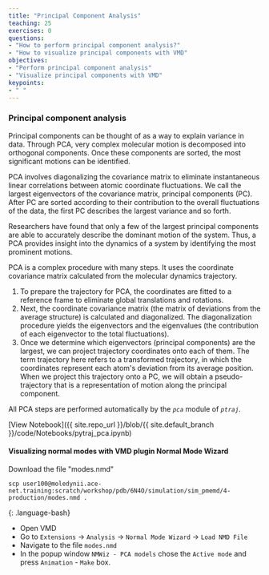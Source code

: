 ```yaml
---
title: "Principal Component Analysis"
teaching: 25
exercises: 0
questions:
- "How to perform principal component analysis?"
- "How to visualize principal components with VMD"
objectives:
- "Perform principal component analysis"
- "Visualize principal components with VMD"
keypoints:
- " "
---
```


### Principal component analysis
Principal components can be thought of as a way to explain variance in data. Through PCA, very complex molecular motion is decomposed into orthogonal components. Once these components are sorted, the most significant motions can be identified. 

PCA involves diagonalizing the covariance matrix to eliminate instantaneous linear correlations between atomic coordinate fluctuations. We call the largest eigenvectors of the covariance matrix, principal components (PC). After PC are sorted according to their contribution to the overall fluctuations of the data, the first PC describes the largest variance and so forth. 

Researchers have found that only a few of the largest principal components are able to accurately describe the dominant motion of the system. Thus, a PCA provides insight into the dynamics of a system by identifying the most prominent motions. 

PCA is a complex procedure with many steps. It uses the coordinate covariance matrix calculated from the molecular dynamics trajectory. 
1. To prepare the trajectory for PCA, the coordinates are fitted to a reference frame to eliminate global translations and rotations. 
2. Next, the coordinate covariance matrix (the matrix of deviations from the average structure) is calculated and diagonalized. The diagonalization procedure yields the eigenvectors and the eigenvalues (the contribution of each eigenvector to the total fluctuations). 
3. Once we determine which eigenvectors (principal components) are the largest, we can project trajectory coordinates onto each of them. The term trajectory here refers to a transformed trajectory, in which the coordinates represent each atom's deviation from its average position. When we project this trajectory onto a PC, we will obtain a pseudo-trajectory that is a representation of motion along the principal component.

All PCA steps are performed automatically by the *`pca`* module of *`ptraj`*.

[View Notebook]({{ site.repo_url }}/blob/{{ site.default_branch }}/code/Notebooks/pytraj_pca.ipynb)

#### Visualizing normal modes with VMD plugin Normal Mode Wizard

Download the file "modes.nmd"
~~~
scp user100@moledynii.ace-net.training:scratch/workshop/pdb/6N4O/simulation/sim_pmemd/4-production/modes.nmd .
~~~
{: .language-bash}

- Open VMD
- Go to `Extensions` -> `Analysis` -> `Normal Mode Wizard` -> `Load NMD File`
- Navigate to the file `modes.nmd`
- In the popup window `NMWiz - PCA models` chose the `Active mode` and press `Animation` - `Make` box.

